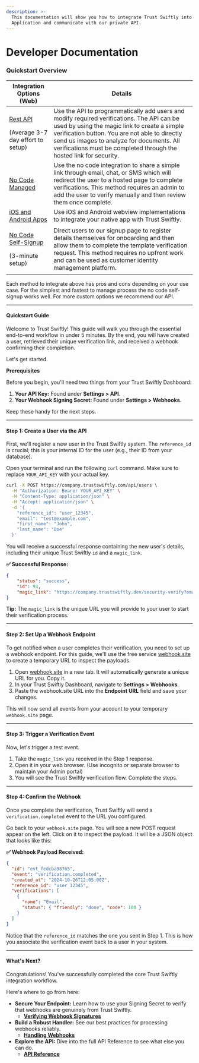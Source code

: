 ```yaml
---
description: >-
  This documentation will show you how to integrate Trust Swiftly into your Web
  Application and communicate with our private API.
---
```


# Developer Documentation

### Quickstart Overview

| Integration Options (Web)                                                                                                         | Details                                                                                                                                                                                                                                                                                                          |
| --------------------------------------------------------------------------------------------------------------------------------- | ---------------------------------------------------------------------------------------------------------------------------------------------------------------------------------------------------------------------------------------------------------------------------------------------------------------- |
| <p><a href="getting-an-api-key.md">Rest API</a></p><p> (Average 3-7 day effort to setup)</p>                                      | Use the API to programmatically add users and modify required verifications. The API can be used by using the magic link to create a simple verification button. You are not able to directly send us images to analyze for documents. All verifications must be completed through the hosted link for security. |
| [No Code Managed](hosted/share-hosted-link.md)                                                                                    | Use the no code integration to share a simple link through email, chat, or SMS which will redirect the user to a hosted page to complete verifications. This method requires an admin to add the user to verify manually and then review them once complete.                                                     |
| [iOS and Android Apps](web/webview-ios-and-android.md)                                                                            | Use iOS and Android webview implementations to integrate your native app with Trust Swiftly.                                                                                                                                                                                                                     |
| <p><a href="self-sign-up-and-create-autofill/configure-self-verifications.md">No Code Self-Signup</a> </p><p>(3-minute setup)</p> | Direct users to our signup page to register details themselves for onboarding and then allow them to complete the template verification request. This method requires no upfront work and can be used as customer identity management platform.                                                                  |

Each method to integrate above has pros and cons depending on your use case. For the simplest and fastest to manage process the no code self-signup works well. For more custom options we recommend our API.

***

#### Quickstart Guide

Welcome to Trust Swiftly! This guide will walk you through the essential end-to-end workflow in under 5 minutes. By the end, you will have created a user, retrieved their unique verification link, and received a webhook confirming their completion.

Let's get started.

**Prerequisites**

Before you begin, you'll need two things from your Trust Swiftly Dashboard:

1. **Your API Key:** Found under **Settings > API**.
2. **Your Webhook Signing Secret:** Found under **Settings > Webhooks**.

Keep these handy for the next steps.

***

#### Step 1: Create a User via the API

First, we'll register a new user in the Trust Swiftly system. The `reference_id` is crucial; this is your internal ID for the user (e.g., their ID from your database).

Open your terminal and run the following `curl` command. Make sure to replace `YOUR_API_KEY` with your actual key.

```bash
curl -X POST https://company.trustswiftly.com/api/users \
  -H "Authorization: Bearer YOUR_API_KEY" \
  -H "Content-Type: application/json" \
  -H "Accept: application/json" \
  -d '{
    "reference_id": "user_12345",
    "email": "test@example.com",
    "first_name": "John",
    "last_name": "Doe"
  }'
```

You will receive a successful response containing the new user's details, including their unique Trust Swiftly `id` and a `magic_link`.

**✅ Successful Response:**

```json
{
	"status": "success",
	"id": 93,
	"magic_link": "https://company.trustswiftly.dev/security-verify?email=0&expires=1745613424&key=1ACSv57lwn7Z8Y0hF9V3&signature=cd6423294e2328a4fc85e7bc0410d3a&code=FC721Np"
}
```

**Tip:** The `magic_link` is the unique URL you will provide to your user to start their verification process.

***

#### Step 2: Set Up a Webhook Endpoint

To get notified when a user completes their verification, you need to set up a webhook endpoint. For this guide, we'll use the free service [webhook.site](https://webhook.site/) to create a temporary URL to inspect the payloads.

1. Open [webhook.site](https://webhook.site/) in a new tab. It will automatically generate a unique URL for you. Copy it.
2. In your Trust Swiftly Dashboard, navigate to **Settings > Webhooks**.
3. Paste the webhook.site URL into the **Endpoint URL** field and save your changes.

This will now send all events from your account to your temporary `webhook.site` page.

***

#### Step 3: Trigger a Verification Event

Now, let's trigger a test event.

1. Take the `magic_link` you received in the Step 1 response.
2. Open it in your web browser. (Use incognito or separate browser to maintain your Admin portal)
3. You will see the Trust Swiftly verification flow. Complete the steps.

***

#### Step 4: Confirm the Webhook

Once you complete the verification, Trust Swiftly will send a `verification.completed` event to the URL you configured.

Go back to your `webhook.site` page. You will see a new POST request appear on the left. Click on it to inspect the payload. It will be a JSON object that looks like this:

**✅ Webhook Payload Received:**

```json
{
  "id": "evt_fedcba98765",
  "event": "verification.completed",
  "created_at": "2024-10-26T12:05:00Z",
  "reference_id": "user_12345",
  "verifications": [
    {
      "name": "Email",
      "status": { "friendly": "done", "code": 100 }
    }
  ]
}
```

Notice that the `reference_id` matches the one you sent in Step 1. This is how you associate the verification event back to a user in your system.

***

#### What's Next?

Congratulations! You've successfully completed the core Trust Swiftly integration workflow.

Here's where to go from here:

* **Secure Your Endpoint:** Learn how to use your Signing Secret to verify that webhooks are genuinely from Trust Swiftly.
  * [**Verifying Webhook Signatures**](webhooks/code-examples.md)
* **Build a Robust Handler:** See our best practices for processing webhooks reliably.
  * [**Handling Webhooks**](webhooks/code-examples.md)
* **Explore the API:** Dive into the full API Reference to see what else you can do.
  * [**API Reference**](users.md)
